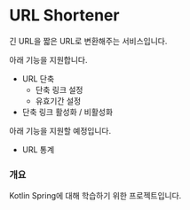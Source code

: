 # URL Shortener
긴 URL을 짧은 URL로 변환해주는 서비스입니다.

아래 기능을 지원합니다.
- URL 단축
  - 단축 링크 설정 
  - 유효기간 설정
- 단축 링크 활성화 / 비활성화

아래 기능을 지원할 예정입니다.
- URL 통계

### 개요
Kotlin Spring에 대해 학습하기 위한 프로젝트입니다.

